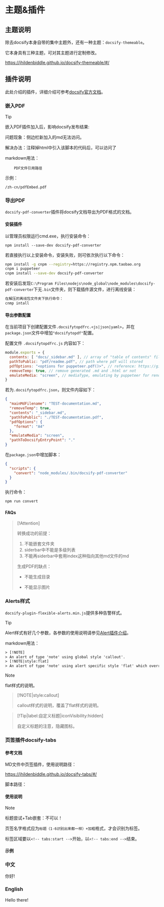 # 主题&插件

## 主题说明

除去docsify本身自带的集中主题外，还有一种主题：`docsify-themeable`。

它本身具有三种主题，可对其主题进行定制修改。

<https://jhildenbiddle.github.io/docsify-themeable/#/>

## 插件说明

此处介绍的插件，详细介绍可参考[docsify官方文档](<https://docsify.js.org/#/zh-cn/awesome?id=plugins>)。

### 嵌入PDF

> [!Tip]
>
> 嵌入PDF插件加入后，影响docsify发布结果:
>
> 问题现象：侧边栏新加入的md无法访问。
>
> 解决办法：注释掉html中引入该脚本的代码后，可以访问了

markdown用法：


```pdf
	PDF文件引用路径
```

示例：

```pdf
/zh-cn/pdfEmbed.pdf
```

### 导出PDF

`docsify-pdf-converter`插件将docsify文档导出为PDF格式的文档。

#### 安装插件

以管理员权限运行cmd.exe，执行安装命令：

`npm install --save-dev docsify-pdf-converter`

若直接执行以上安装命令，安装失败，则可依次执行以下命令：

```bash
npm install -g cnpm --registry=https://registry.npm.taobao.org
cnpm i puppeteer
cnpm install --save-dev docsify-pdf-converter
```

若安装后发现`C:\Program Files\nodejs\node_global\node_modules\docsify-pdf-converter`下无`.bin`文件夹，则下载插件源文件，进行离线安装：

```bash
在解压的离线包文件夹下执行命令：
cnmp intall 
```



#### 导出参数配置

在当前项目下创建配置文件`.docsifytopdfrc.<js|json|yaml>`，并在`package.json`文件中增加`"docsifytopdf"`配置。

配置文件 `.docsifytopdfrc.js` 内容如下：

```js
module.exports = {
  contents: [ "docs/_sidebar.md" ], // array of "table of contents" files path
  pathToPublic: "pdf/readme.pdf", // path where pdf will stored
  pdfOptions: "<options for puppeteer.pdf()>", // reference: https://github.com/GoogleChrome/puppeteer/blob/master/docs/api.md#pagepdfoptions
  removeTemp: true, // remove generated .md and .html or not
  emulateMedia: "screen", // mediaType, emulating by puppeteer for rendering pdf, 'print' by default (reference: https://github.com/GoogleChrome/puppeteer/blob/master/docs/api.md#pageemulatemediamediatype)
}
```

若为`.docsifytopdfrc.json`，则文件内容如下：

```json
{
  "mainMdFilename": "TEST-documentation.md",
  "removeTemp": true,
  "contents": "_sidebar.md",
  "pathToPublic": "./TEST-documentation.pdf",
  "pdfOptions": {
    "format": "A4"
  },
  "emulateMedia": "screen",
  "pathToDocsifyEntryPoint": "."
}

```

在`package.json`中增加脚本：

```json
{
  "scripts": {
    "convert": "node_modules/.bin/docsify-pdf-converter"
  }
}
```

执行命令：

```sh
npm run convert
```

#### FAQs

> [!Attention]
>
> 转换成功的前提：
>
> 1. 不能嵌套文件夹
> 2. siderbar中不能是多级列表
> 3. 不能再siderbar中套用index这种指向其他md文件的md
>
> 生成PDF的缺点：
>
> - 不能生成目录
>
> - 不能显示图片



### Alerts样式

`docsify-plugin-flexible-alerts.min.js`提供多种告警样式。

> [!Tip]
>
> Alert样式有好几个参数，各参数的使用说明请参见[Alert插件介绍](<https://github.com/zanfab/docsify-plugin-flexible-alerts>)。

markdown用法：

```html
> [!NOTE]
> An alert of type 'note' using global style 'callout'.
> [!NOTE|style:flat]
> An alert of type 'note' using alert specific style 'flat' which overrides global style 'callout'.

```

> [!NOTE]
> flat样式的说明。

> [!NOTE|style:callout]
>
> callout样式的说明，覆盖了flat样式的说明。

> [!Tip|label:自定义标题|iconVisibility:hidden]
>
> 自定义标题的注意，隐藏图标。

### 页签插件docsify-tabs

#### 参考文档

MD文件中页签插件，使用说明路径：

<https://jhildenbiddle.github.io/docsify-tabs/#/>

脚本路径：

<!-- docsify (latest v4.x.x)-->

<script src="https://cdn.jsdelivr.net/npm/docsify@4"></script>

<!-- docsify-tabs (latest v1.x.x) -->

<script src="https://cdn.jsdelivr.net/npm/docsify-tabs@1"></script>

#### 使用说明

> [!Note]
>
> 标题尝试+Tab嵌套：不可以！
>
> 页签名字格式应为`标题（1-6识别出来都一样）+加粗`格式，才会识别为标签。
>
> 标签区域要以`<!-- tabs:start -->`开始，以`<!-- tabs:end -->`结束。

#### 示例

<!-- tabs:start -->

### **中文**

你好!

### **English**

Hello there!

<!-- tabs:end -->